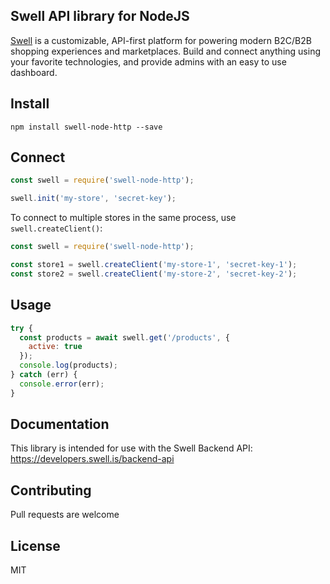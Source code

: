 ## Swell API library for NodeJS

[Swell](https://www.swell.is) is a customizable, API-first platform for powering modern B2C/B2B shopping experiences and marketplaces. Build and connect anything using your favorite technologies, and provide admins with an easy to use dashboard.

## Install

    npm install swell-node-http --save

## Connect

```javascript
const swell = require('swell-node-http');

swell.init('my-store', 'secret-key');
```

To connect to multiple stores in the same process, use `swell.createClient()`:

```javascript
const swell = require('swell-node-http');

const store1 = swell.createClient('my-store-1', 'secret-key-1');
const store2 = swell.createClient('my-store-2', 'secret-key-2');
```

## Usage

```javascript
try {
  const products = await swell.get('/products', {
    active: true
  });
  console.log(products);
} catch (err) {
  console.error(err);
}
```

## Documentation

This library is intended for use with the Swell Backend API: https://developers.swell.is/backend-api

## Contributing

Pull requests are welcome

## License

MIT
